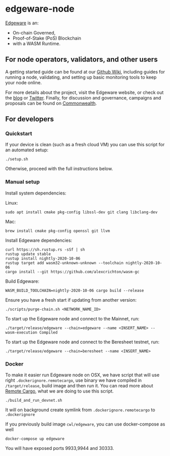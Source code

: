 # edgeware-node

[Edgeware](https://edgewa.re) is an:
- On-chain Governed,
- Proof-of-Stake (PoS) Blockchain
- with a WASM Runtime.

## For node operators, validators, and other users

A getting started guide can be found at our [Github
Wiki](https://github.com/hicommonwealth/edgeware-node/wiki), including
guides for running a node, validating, and setting up basic monitoring
tools to keep your node online.

For more details about the project, visit the Edgeware website, or
check out the [blog](https://blog.edgewa.re) or
[Twitter](https://twitter.com/heyedgeware). Finally, for discussion and
governance, campaigns and proposals can be found on
[Commonwealth](https://commonwealth.im).

## For developers

### Quickstart

If your device is clean (such as a fresh cloud VM) you can use this
script for an automated setup:

```
./setup.sh
```

Otherwise, proceed with the full instructions below.

### Manual setup

Install system dependencies:

Linux:
```
sudo apt install cmake pkg-config libssl-dev git clang libclang-dev
```

Mac:
```
brew install cmake pkg-config openssl git llvm
```

Install Edgeware dependencies:

```
curl https://sh.rustup.rs -sSf | sh
rustup update stable
rustup install nightly-2020-10-06
rustup target add wasm32-unknown-unknown --toolchain nightly-2020-10-06
cargo install --git https://github.com/alexcrichton/wasm-gc
```

Build Edgeware:

```
WASM_BUILD_TOOLCHAIN=nightly-2020-10-06 cargo build --release
```

Ensure you have a fresh start if updating from another version:
```
./scripts/purge-chain.sh <NETWORK_NAME_ID>
```
To start up the Edgeware node and connect to the Mainnet, run:
```
./target/release/edgeware --chain=edgeware --name <INSERT_NAME> --wasm-execution Compiled
```
To start up the Edgeware node and connect to the Beresheet testnet, run:
```
./target/release/edgeware --chain=beresheet --name <INSERT_NAME>
```

### Docker

To make it easier run Edgeware node on OSX, we have script that will use right `.dockerignore.remotecargo`, use binary we have compiled in `/target/release`, build image and then run it. You can read more about [Remote Cargo](https://medium.com/@yangWao/build-substrate-in-few-minutes-with-fraction-costs-26fce6aa5066?sk=514e94de6c702b92f5078860623168cc), what we are doing to use this script.

```
./build_and_run_devnet.sh
```
It will on background create symlink from `.dockerignore.remotecargo` to `.dockerignore`

If you previously build image `cwl/edgeware`, you can use docker-compose as well
```
docker-compose up edgeware
```
You will have exposed ports 9933,9944 and 30333.
